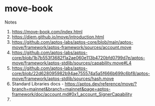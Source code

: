 # move-book

Notes
1. https://move-book.com/index.html
2. https://diem.github.io/move/introduction.html
3. https://github.com/aptos-labs/aptos-core/blob/main/aptos-move/framework/aptos-framework/sources/account.move
4. https://github.com/aptos-labs/aptos-core/blob/1b7b553f3682f1a2ae060e113b4720bfd0799d7e/aptos-move/framework/aptos-stdlib/sources/capability.move#L4
5. https://github.com/aptos-labs/aptos-core/blob/22d628095982b94ae755574a5a5f666b699c6bf8/aptos-move/framework/aptos-stdlib/sources/hash.move
6. Standard Libraries docs - https://aptos.dev/reference/move/?branch=mainnet&branch=mainnet&page=aptos-framework/doc/account.md#0x1_account_SignerCapability
7. 
